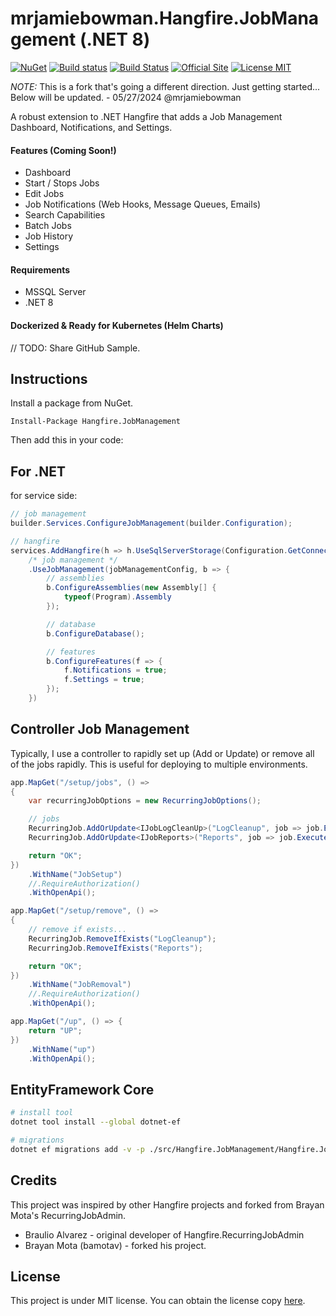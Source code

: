 # mrjamiebowman.Hangfire.JobManagement (.NET 8)
[![NuGet](https://img.shields.io/nuget/v/MyNugetPackage.svg)](https://github.com/mrjamiebowman/Hangfire.JobManagement/)
[![Build status](https://ci.appveyor.com/api/projects/status/u2xrias2vk727beg/branch/master?svg=true)](https://ci.appveyor.com/project/mrjamiebowman/hangfire-jobmanagement/branch/main)
[![Build Status](https://github.com/mrjamiebowman/Hangfire.JobManagement/actions/workflows/dotnet.yml/badge.svg)](https://github.com/mrjamiebowman/Hangfire.JobManagement/actions)
[![Official Site](https://img.shields.io/badge/site-hangfire.io-blue.svg)](http://hangfire.io)
[![License MIT](https://img.shields.io/badge/license-MIT-green.svg)](http://opensource.org/licenses/MIT)

*NOTE:* This is a fork that's going a different direction. Just getting started... Below will be updated. - 05/27/2024 @mrjamiebowman

A robust extension to .NET Hangfire that adds a Job Management Dashboard, Notifications, and Settings. 

#### Features (Coming Soon!)
* Dashboard
* Start / Stops Jobs
* Edit Jobs
* Job Notifications (Web Hooks, Message Queues, Emails)
* Search Capabilities
* Batch Jobs
* Job History
* Settings

#### Requirements
* MSSQL Server
* .NET 8

#### Dockerized & Ready for Kubernetes (Helm Charts)
// TODO: Share GitHub Sample.

## Instructions
Install a package from NuGet. 
```
Install-Package Hangfire.JobManagement
```

Then add this in your code:

## For .NET
for service side:

```csharp
// job management
builder.Services.ConfigureJobManagement(builder.Configuration);

// hangfire
services.AddHangfire(h => h.UseSqlServerStorage(Configuration.GetConnectionString("HangfireConnection"))
    /* job management */
    .UseJobManagement(jobManagementConfig, b => {
        // assemblies
        b.ConfigureAssemblies(new Assembly[] {
            typeof(Program).Assembly
        });

        // database
        b.ConfigureDatabase();

        // features
        b.ConfigureFeatures(f => {
            f.Notifications = true;
            f.Settings = true;
        });
    })
```

## Controller Job Management
Typically, I use a controller to rapidly set up (Add or Update) or remove all of the jobs rapidly. This is useful for deploying to multiple environments.   

```csharp
app.MapGet("/setup/jobs", () =>
{
    var recurringJobOptions = new RecurringJobOptions();

    // jobs
    RecurringJob.AddOrUpdate<IJobLogCleanUp>("LogCleanup", job => job.ExecuteAsync(null, null, CancellationToken.None), Cron.Daily);
    RecurringJob.AddOrUpdate<IJobReports>("Reports", job => job.ExecuteAsync(null, null, CancellationToken.None), Cron.Daily);

    return "OK";
})
    .WithName("JobSetup")
    //.RequireAuthorization()
    .WithOpenApi();

app.MapGet("/setup/remove", () =>
{
    // remove if exists...
    RecurringJob.RemoveIfExists("LogCleanup");
    RecurringJob.RemoveIfExists("Reports");

    return "OK";
})
    .WithName("JobRemoval")
    //.RequireAuthorization()
    .WithOpenApi();

app.MapGet("/up", () => {
    return "UP";
})
    .WithName("up")
    .WithOpenApi();
```

## EntityFramework Core

```bash
# install tool
dotnet tool install --global dotnet-ef

# migrations
dotnet ef migrations add -v -p ./src/Hangfire.JobManagement/Hangfire.JobManagement.csproj -c JobManagementDbContext -s ../../src/MrJB.Hangfire/ -o ./src/Hangfire.JobManagement/Data/Migrations initial
```

## Credits
This project was inspired by other Hangfire projects and forked from Brayan Mota's RecurringJobAdmin.

 * Braulio Alvarez - original developer of Hangfire.RecurringJobAdmin
 * Brayan Mota (bamotav) - forked his project.

## License
This project is under MIT license. You can obtain the license copy [here](https://github.com/mrjamiebowman/mrjamiebowman.Hangfire.RecurringJobAdmin/blob/master/LICENSE).

